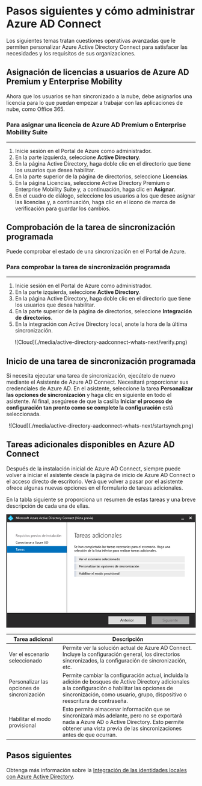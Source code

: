 <properties
	pageTitle="Pasos siguientes y cómo administrar Azure AD Connect en Azure AD Connect| Microsoft Azure"
	description="Aprenda a ampliar la configuración predeterminada y las tareas operativas de Azure AD Connect."
	services="active-directory"
	documentationCenter=""
	authors="billmath"
	manager="stevenpo"
	editor="curtand"/>

<tags
	ms.service="active-directory"
	ms.workload="identity"
	ms.tgt_pltfrm="na"
	ms.devlang="na"
	ms.topic="article"
	ms.date="10/01/2015"
	ms.author="billmath"/>

# Pasos siguientes y cómo administrar Azure AD Connect
Los siguientes temas tratan cuestiones operativas avanzadas que le permiten personalizar Azure Active Directory Connect para satisfacer las necesidades y los requisitos de sus organizaciones.

## Asignación de licencias a usuarios de Azure AD Premium y Enterprise Mobility

Ahora que los usuarios se han sincronizado a la nube, debe asignarlos una licencia para lo que puedan empezar a trabajar con las aplicaciones de nube, como Office 365.

### Para asignar una licencia de Azure AD Premium o Enterprise Mobility Suite
--------------------------------------------------------------------------------
1. Inicie sesión en el Portal de Azure como administrador.
2. En la parte izquierda, seleccione **Active Directory**.
3. En la página Active Directory, haga doble clic en el directorio que tiene los usuarios que desea habilitar.
4. En la parte superior de la página de directorios, seleccione **Licencias**.
5. En la página Licencias, seleccione Active Directory Premium o Enterprise Mobility Suite y, a continuación, haga clic en **Asignar**.
6. En el cuadro de diálogo, seleccione los usuarios a los que desee asignar las licencias y, a continuación, haga clic en el icono de marca de verificación para guardar los cambios.


## Comprobación de la tarea de sincronización programada
Puede comprobar el estado de una sincronización en el Portal de Azure.

### Para comprobar la tarea de sincronización programada
--------------------------------------------------------------------------------
1. Inicie sesión en el Portal de Azure como administrador.
2. En la parte izquierda, seleccione **Active Directory**.
3. En la página Active Directory, haga doble clic en el directorio que tiene los usuarios que desea habilitar.
4. En la parte superior de la página de directorios, seleccione **Integración de directorios**.
5. En la integración con Active Directory local, anote la hora de la última sincronización.

<center>![Cloud](./media/active-directory-aadconnect-whats-next/verify.png)</center>

## Inicio de una tarea de sincronización programada
Si necesita ejecutar una tarea de sincronización, ejecútelo de nuevo mediante el Asistente de Azure AD Connect. Necesitará proporcionar sus credenciales de Azure AD. En el asistente, seleccione la tarea **Personalizar las opciones de sincronización** y haga clic en siguiente en todo el asistente. Al final, asegúrese de que la casilla **Iniciar el proceso de configuración tan pronto como se complete la configuración** está seleccionada.

<center>![Cloud](./media/active-directory-aadconnect-whats-next/startsynch.png)</center>


## Tareas adicionales disponibles en Azure AD Connect
Después de la instalación inicial de Azure AD Connect, siempre puede volver a iniciar el asistente desde la página de inicio de Azure AD Connect o el acceso directo de escritorio. Verá que volver a pasar por el asistente ofrece algunas nuevas opciones en el formulario de tareas adicionales.

En la tabla siguiente se proporciona un resumen de estas tareas y una breve descripción de cada una de ellas.

![Regla de unión](./media/active-directory-aadconnect-whats-next/addtasks.png)


Tarea adicional | Descripción
------------- | ------------- |
Ver el escenario seleccionado |Permite ver la solución actual de Azure AD Connect. Incluye la configuración general, los directorios sincronizados, la configuración de sincronización, etc.
Personalizar las opciones de sincronización | Permite cambiar la configuración actual, incluida la adición de bosques de Active Directory adicionales a la configuración o habilitar las opciones de sincronización, como usuario, grupo, dispositivo o reescritura de contraseña.
Habilitar el modo provisional | Esto permite almacenar información que se sincronizará más adelante, pero no se exportará nada a Azure AD o Active Directory. Esto permite obtener una vista previa de las sincronizaciones antes de que ocurran.

## Pasos siguientes
Obtenga más información sobre la [Integración de las identidades locales con Azure Active Directory](active-directory-aadconnect.md).

<!---HONumber=AcomDC_1203_2015-->